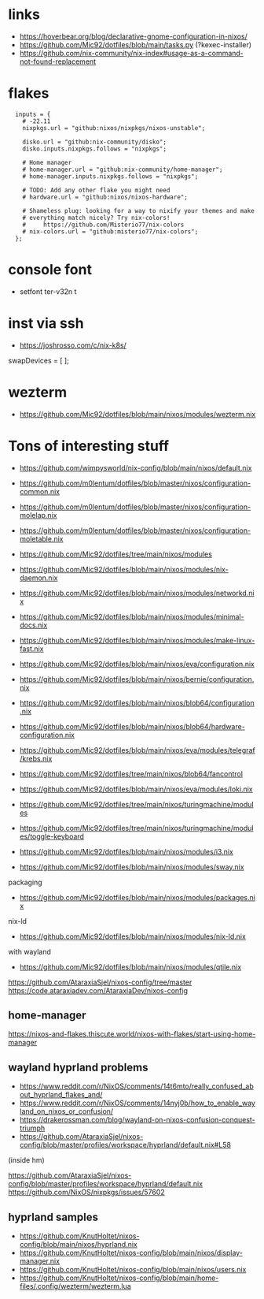 # links

* https://hoverbear.org/blog/declarative-gnome-configuration-in-nixos/
* https://github.com/Mic92/dotfiles/blob/main/tasks.py (?kexec-installer)
* https://github.com/nix-community/nix-index#usage-as-a-command-not-found-replacement

# flakes

```
  inputs = {
    # -22.11
    nixpkgs.url = "github:nixos/nixpkgs/nixos-unstable";

    disko.url = "github:nix-community/disko";
    disko.inputs.nixpkgs.follows = "nixpkgs";

    # Home manager
    # home-manager.url = "github:nix-community/home-manager";
    # home-manager.inputs.nixpkgs.follows = "nixpkgs";

    # TODO: Add any other flake you might need
    # hardware.url = "github:nixos/nixos-hardware";

    # Shameless plug: looking for a way to nixify your themes and make
    # everything match nicely? Try nix-colors!
    #     https://github.com/Misterio77/nix-colors
    # nix-colors.url = "github:misterio77/nix-colors";
  };
```

# console font
* setfont ter-v32n t

# inst via ssh
* https://joshrosso.com/c/nix-k8s/

swapDevices = [ ];

# wezterm

* https://github.com/Mic92/dotfiles/blob/main/nixos/modules/wezterm.nix

# Tons of interesting stuff

* https://github.com/wimpysworld/nix-config/blob/main/nixos/default.nix

* https://github.com/m0lentum/dotfiles/blob/master/nixos/configuration-common.nix
* https://github.com/m0lentum/dotfiles/blob/master/nixos/configuration-molelap.nix
* https://github.com/m0lentum/dotfiles/blob/master/nixos/configuration-moletable.nix

* https://github.com/Mic92/dotfiles/tree/main/nixos/modules
* https://github.com/Mic92/dotfiles/blob/main/nixos/modules/nix-daemon.nix
* https://github.com/Mic92/dotfiles/blob/main/nixos/modules/networkd.nix
* https://github.com/Mic92/dotfiles/blob/main/nixos/modules/minimal-docs.nix
* https://github.com/Mic92/dotfiles/blob/main/nixos/modules/make-linux-fast.nix
* https://github.com/Mic92/dotfiles/blob/main/nixos/eva/configuration.nix
* https://github.com/Mic92/dotfiles/blob/main/nixos/bernie/configuration.nix
* https://github.com/Mic92/dotfiles/blob/main/nixos/blob64/configuration.nix
* https://github.com/Mic92/dotfiles/blob/main/nixos/blob64/hardware-configuration.nix
* https://github.com/Mic92/dotfiles/blob/main/nixos/eva/modules/telegraf/krebs.nix
* https://github.com/Mic92/dotfiles/tree/main/nixos/blob64/fancontrol
* https://github.com/Mic92/dotfiles/blob/main/nixos/eva/modules/loki.nix
* https://github.com/Mic92/dotfiles/tree/main/nixos/turingmachine/modules
* https://github.com/Mic92/dotfiles/tree/main/nixos/turingmachine/modules/toggle-keyboard


* https://github.com/Mic92/dotfiles/blob/main/nixos/modules/i3.nix
* https://github.com/Mic92/dotfiles/blob/main/nixos/modules/sway.nix

packaging
* https://github.com/Mic92/dotfiles/blob/main/nixos/modules/packages.nix

nix-ld
* https://github.com/Mic92/dotfiles/blob/main/nixos/modules/nix-ld.nix

with wayland
* https://github.com/Mic92/dotfiles/blob/main/nixos/modules/qtile.nix

https://github.com/AtaraxiaSjel/nixos-config/tree/master
https://code.ataraxiadev.com/AtaraxiaDev/nixos-config

## home-manager

https://nixos-and-flakes.thiscute.world/nixos-with-flakes/start-using-home-manager

## wayland hyprland problems

* https://www.reddit.com/r/NixOS/comments/14t6mto/really_confused_about_hyprland_flakes_and/
* https://www.reddit.com/r/NixOS/comments/14nyj0b/how_to_enable_wayland_on_nixos_or_confusion/
* https://drakerossman.com/blog/wayland-on-nixos-confusion-conquest-triumph
* https://github.com/AtaraxiaSjel/nixos-config/blob/master/profiles/workspace/hyprland/default.nix#L58

(inside hm)

https://github.com/AtaraxiaSjel/nixos-config/blob/master/profiles/workspace/hyprland/default.nix
https://github.com/NixOS/nixpkgs/issues/57602

## hyprland samples

* https://github.com/KnutHoltet/nixos-config/blob/main/nixos/hyprland.nix
* https://github.com/KnutHoltet/nixos-config/blob/main/nixos/display-manager.nix
* https://github.com/KnutHoltet/nixos-config/blob/main/nixos/users.nix
* https://github.com/KnutHoltet/nixos-config/blob/main/home-files/.config/wezterm/wezterm.lua

